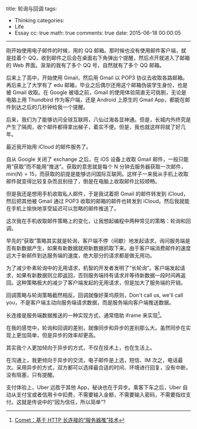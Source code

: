 title: 轮询与回调
tags:
  - Thinking
categories:
  - Life
  - Essay
cc: true
math: true
comments: true
date: 2015-06-18 00:00:05
---

刚开始使用电子邮件的时候，用的 QQ 邮箱。那时候也没有使用邮件客户端，就是挂着个 QQ，收到邮件之后会在桌面右下角弹出个提醒，然后点开就进入了邮箱的 Web 界面。渐渐的我有了多个 QQ 号，自然就有了多个 QQ 邮箱。

<!-- more --><!-- indicate-the-source -->

后来上了高中，开始使用 Gmail，然后用 Gmail 以 POP3 协议去收取各路邮箱。再后来上了大学有了 edu 邮箱，毕业之后偶尔还用这个邮箱伪装学生身份，也是被 Gmail 收取。在 Google 被墙之前，Gmail 的使用体验简直无可挑剔，无论是电脑上用 Thundbird 作为客户端，还是 Android 上原生的 Gmail App，都能在邮件到达之后的几秒钟给我一个提醒。

后来，我们为了能够访问全球互联网，八仙过海各显神通。但是，长城内外终究是产生了隔阂，收个邮件都得拿出梯子，着实不便。但是，我也就这样将就了好几年。

最近我开始用 iCloud 的邮件服务了。

自从 Google 关闭了 exchange 之后，在 iOS 设备上收取 Gmail 邮件，一般只能用“获取”而不能用“推送”。获取的意思就是每个 N 分钟去服务器获取一次邮件，$min(N) = 15$，而获取的前提是能够访问国际互联网。这样子一来我从手机上收取邮件就变得比较复杂而且别扭了，倒是在电脑上收取邮件比较顺畅。

但是我还是想用手机收取私人邮件，于是我试着把 Gmail 的邮件转发到 iCloud，然后把其他被 Gmail 通过 POP3 收取的邮箱的邮件也转发到 iCloud。然后我就能在手机上愉快地享受延迟可以忽略的邮件推送了。

这次我在手机收取邮件策略上的变化，让我想起编程中两种常见的策略：轮询和回调。

早先的“获取”策略其实就是轮询，客户端不停（间歇）地发起请求，询问服务端是否有新数据产生，如果有新数据就把新数据抓取下来。由于客户端消费邮件的速度远大于新邮件到达服务端的速度，绝大部分的请求都是做无用功。

为了减少朴素轮询中的无用请求，机智的开发者发明了“长轮询”。客户端发起请求，如果有新数据则立即返回，否则服务端持有请求并等待新数据一段时间再返回。这种策略极大的减少了客户端发起的无用请求，但是加大了服务端的开销。

回调策略与轮询策略截然相反。回调就像好莱坞原则，Don't call us, we'll call you，不是客户端主动向服务端请求数据，而是服务端向客户端推送数据。

长连接是服务端数据推送的一种实现方式，通常借助 iframe 来实现[^1]。

[^1]: [Comet：基于 HTTP 长连接的“服务器推”技术][1]

在我的感觉中，轮询和回调的差别，就像同步和异步的差别那么大。虽然同步在实现上更加简单，但是异步的效率却更高。

其实我个人更加倾向于异步的方式，不仅在技术上，也在生活上。

在沟通上，我更倾向于异步的交流，电子邮件是上选，短信、IM 次之，电话最次。采用异步的方式，双方都可以选择最合适的时间、环境进行回复，没有中断，没有阻塞，只有提醒。

支付体验上，Uber 远胜于其他 App，秘诀也在于异步。乘客下车之后，Uber 自动从支付宝或者信用卡中扣费，不需要输入金额，不需要输入密码，不需要指纹支付。这就是传说中的“因为信任，所以简单”?


[1]: http://www.ibm.com/developerworks/cn/web/wa-lo-comet/
